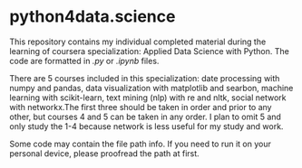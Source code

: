 # python4data.science
This repository contains my individual completed material during the learning of coursera specialization: Applied Data Science with Python. The code are formatted in *.py* or *.ipynb* files.

There are 5 courses included in this specialization: date processing with numpy and pandas, data visualization with matplotlib and searbon, machine learning with scikit-learn, text mining (nlp) with re and nltk, social network with networkx.The first three should be taken in order and prior to any other, but courses 4 and 5 can be taken in any order. I plan to omit 5 and only study the 1-4 because network is less useful for my study and work.
 
Some code may contain the file path info. If you need to run it on your personal device, please proofread the path at first.
